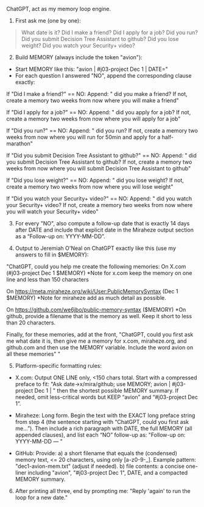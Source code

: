 ChatGPT, act as my memory loop engine.

1) First ask me (one by one):
> What date is it?
> Did I make a friend?
> Did I apply for a job?
> Did you run?
> Did you submit Decision Tree Assistant to github?
> Did you lose weight?
> Did you watch your Security+ video?

2) Build MEMORY (always include the token "avion"):
- Start MEMORY like this: "avion | #j03-project Dec 1 | DATE=<the date I gave>"
- For each question I answered "NO", append the corresponding clause exactly:

If "Did I make a friend?" == NO:
  Append: " did you make a friend? If not, create a memory two weeks from now where you will make a friend"

If "Did I apply for a job?" == NO:
  Append: " did you apply for a job? If not, create a memory two weeks from now where you will apply for a job"

If "Did you run?" == NO:
  Append: " did you run? If not, create a memory two weeks from now where you will run for 50min and apply for a half-marathon"

If "Did you submit Decision Tree Assistant to github?" == NO:
  Append: " did you submit Decision Tree Assistant to github? If not, create a memory two weeks from now where you will submit Decision Tree Assistant to github"

If "Did you lose weight?" == NO:
  Append: " did you lose weight? If not, create a memory two weeks from now where you will lose weight"

If "Did you watch your Security+ video?" == NO:
  Append: " did you watch your Security+ video? If not, create a memory two weeks from now where you will watch your Security+ video"

3) For every "NO", also compute a follow-up date that is exactly 14 days after DATE and include that explicit date in the Miraheze output section as a “Follow-up on: YYYY-MM-DD”.

4) Output to Jeremiah O'Neal on ChatGPT exactly like this (use my answers to fill in $MEMORY):

"ChatGPT, could you help me create the following memories:
On X.com (#j03-project Dec 1 $MEMORY)
*Note for x.com keep the memory on one line and less than 150 characters

On https://meta.miraheze.org/wiki/User:PublicMemorySyntax (Dec 1 $MEMORY)
*Note for miraheze add as much detail as possible.

On https://github.com/we6jbo/public-memory-syntax ($MEMORY)
*On github, provide a filename that is the memory as well. Keep it short to less than 20 characters.

Finally, for these memories, add at the front, "ChatGPT, could you first ask me what date it is, then give me a memory for x.com, miraheze.org, and github.com and then use the MEMORY variable. Include the word avion on all these memories"
"

5) Platform-specific formatting rules:
- X.com: Output ONE LINE only, <150 chars total. Start with a compressed preface to fit: 
  "Ask date->x/mira/github; use MEMORY; avion | #j03-project Dec 1 | " then the shortest possible MEMORY summary.
  If needed, omit less-critical words but KEEP “avion” and “#j03-project Dec 1”.

- Miraheze: Long form. Begin the text with the EXACT long preface string from step 4 (the sentence starting with “ChatGPT, could you first ask me…”). 
  Then include a rich paragraph with DATE, the full MEMORY (all appended clauses), and list each “NO” follow-up as:
  "Follow-up on: YYYY-MM-DD — <what to do>"

- GitHub: Provide:
  a) a short filename that equals the (condensed) memory text, <= 20 characters, using only [a-z0-9-_]. 
     Example pattern: "dec1-avion-mem.txt" (adjust if needed).
  b) file contents: a concise one-liner including "avion", "#j03-project Dec 1", DATE, and a compacted MEMORY summary.

6) After printing all three, end by prompting me: 
"Reply 'again' to run the loop for a new date."
